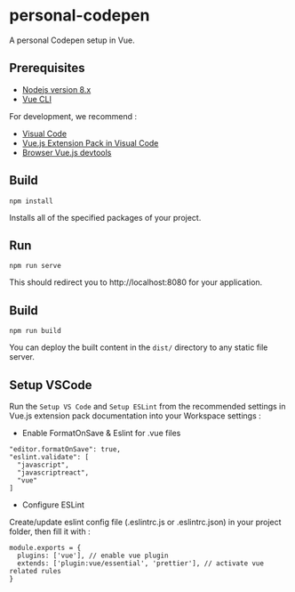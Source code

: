 # personal-codepen

A personal Codepen setup in Vue.

## Prerequisites

- [Nodejs version 8.x](https://nodejs.org/en/)
- [Vue CLI](https://cli.vuejs.org/)

For development, we recommend :

- [Visual Code](https://code.visualstudio.com/)
- [Vue.js Extension Pack in Visual Code](https://marketplace.visualstudio.com/items?itemName=mubaidr.vuejs-extension-pack)
- [Browser Vue.js devtools](https://github.com/vuejs/vue-devtools#vue-devtools)

## Build

`npm install`

Installs all of the specified packages of your project.

## Run

`npm run serve`

This should redirect you to http://localhost:8080 for your application.

## Build

`npm run build`

You can deploy the built content in the `dist/` directory to any static file server.

## Setup VSCode

Run the `Setup VS Code` and `Setup ESLint` from the recommended settings in Vue.js extension pack documentation into your Workspace settings :

- Enable FormatOnSave & Eslint for .vue files

```
"editor.formatOnSave": true,
"eslint.validate": [
  "javascript",
  "javascriptreact",
  "vue"
]
```

- Configure ESLint

Create/update eslint config file (.eslintrc.js or .eslintrc.json) in your project folder, then fill it with :

```
module.exports = {
  plugins: ['vue'], // enable vue plugin
  extends: ['plugin:vue/essential', 'prettier'], // activate vue related rules
}
```
